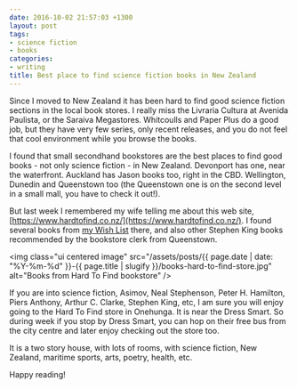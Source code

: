 ```yaml
---
date: 2016-10-02 21:57:03 +1300
layout: post
tags:
- science fiction
- books
categories:
- writing
title: Best place to find science fiction books in New Zealand
---
```


Since I moved to New Zealand it has been hard to find good science fiction sections in the local book stores. I really miss the Livraria Cultura at Avenida Paulista, or the Saraiva Megastores. Whitcoulls and Paper Plus do a good job, but they have very few series, only recent releases, and you do not feel that cool environment while you browse the books.

I found that small secondhand bookstores are the best places to find good books - not only science fiction - in New Zealand. Devonport has one, near the waterfront. Auckland has Jason books too, right in the CBD. Wellington, Dunedin and Queenstown too (the Queenstown one is on the second level in a small mall, you have to check it out!).

But last week I remembered my wife telling me about this web site, [https://www.hardtofind.co.nz/](https://www.hardtofind.co.nz/). I found several books from [my Wish List](http://kinoshita.eti.br/books/#my-wish-list) there, and also other Stephen King books recommended by the bookstore clerk from Queenstown.

<img class="ui centered image" src="/assets/posts/{{ page.date | date: "%Y-%m-%d" }}-{{ page.title | slugify }}/books-hard-to-find-store.jpg" alt="Books from Hard To Find bookstore" />

If you are into science fiction, Asimov, Neal Stephenson, Peter H. Hamilton, Piers Anthony, Arthur C. Clarke, Stephen King, etc, I am sure you will enjoy going to the Hard To Find store in Onehunga. It is near the Dress Smart. So during week if you stop by Dress Smart, you can hop on their free bus from the city centre and later enjoy checking out the store too.

It is a two story house, with lots of rooms, with science fiction, New Zealand, maritime sports, arts, poetry, health, etc.

Happy reading!
